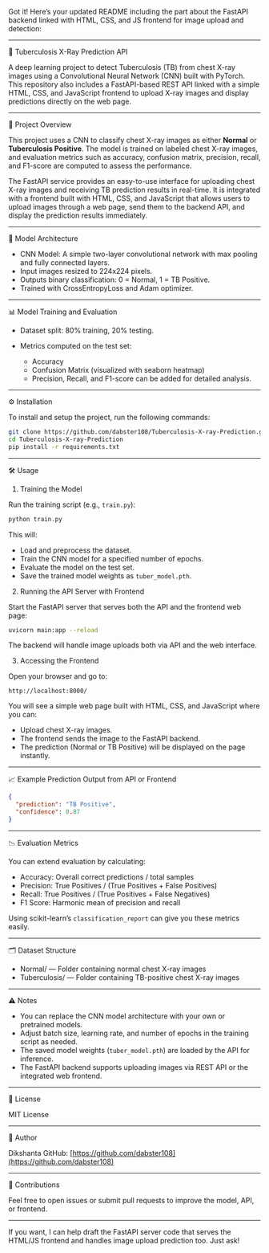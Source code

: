 Got it! Here’s your updated README including the part about the FastAPI backend linked with HTML, CSS, and JS frontend for image upload and detection:

---

🚨 Tuberculosis X-Ray Prediction API

A deep learning project to detect Tuberculosis (TB) from chest X-ray images using a Convolutional Neural Network (CNN) built with PyTorch. This repository also includes a FastAPI-based REST API linked with a simple HTML, CSS, and JavaScript frontend to upload X-ray images and display predictions directly on the web page.

---

🚀 Project Overview

This project uses a CNN to classify chest X-ray images as either **Normal** or **Tuberculosis Positive**. The model is trained on labeled chest X-ray images, and evaluation metrics such as accuracy, confusion matrix, precision, recall, and F1-score are computed to assess the performance.

The FastAPI service provides an easy-to-use interface for uploading chest X-ray images and receiving TB prediction results in real-time. It is integrated with a frontend built with HTML, CSS, and JavaScript that allows users to upload images through a web page, send them to the backend API, and display the prediction results immediately.

---

🧠 Model Architecture

* CNN Model: A simple two-layer convolutional network with max pooling and fully connected layers.
* Input images resized to 224x224 pixels.
* Outputs binary classification: 0 = Normal, 1 = TB Positive.
* Trained with CrossEntropyLoss and Adam optimizer.

---

📊 Model Training and Evaluation

* Dataset split: 80% training, 20% testing.
* Metrics computed on the test set:

  * Accuracy
  * Confusion Matrix (visualized with seaborn heatmap)
  * Precision, Recall, and F1-score can be added for detailed analysis.

---

⚙️ Installation

To install and setup the project, run the following commands:

```bash
git clone https://github.com/dabster108/Tuberculosis-X-ray-Prediction.git
cd Tuberculosis-X-ray-Prediction
pip install -r requirements.txt
```

---

🛠 Usage

1. Training the Model

Run the training script (e.g., `train.py`):

```bash
python train.py
```

This will:

* Load and preprocess the dataset.
* Train the CNN model for a specified number of epochs.
* Evaluate the model on the test set.
* Save the trained model weights as `tuber_model.pth`.

2. Running the API Server with Frontend

Start the FastAPI server that serves both the API and the frontend web page:

```bash
uvicorn main:app --reload
```

The backend will handle image uploads both via API and the web interface.

3. Accessing the Frontend

Open your browser and go to:

```
http://localhost:8000/
```

You will see a simple web page built with HTML, CSS, and JavaScript where you can:

* Upload chest X-ray images.
* The frontend sends the image to the FastAPI backend.
* The prediction (Normal or TB Positive) will be displayed on the page instantly.

---

📈 Example Prediction Output from API or Frontend

```json
{
  "prediction": "TB Positive",
  "confidence": 0.87
}
```

---

📉 Evaluation Metrics

You can extend evaluation by calculating:

* Accuracy: Overall correct predictions / total samples
* Precision: True Positives / (True Positives + False Positives)
* Recall: True Positives / (True Positives + False Negatives)
* F1 Score: Harmonic mean of precision and recall

Using scikit-learn’s `classification_report` can give you these metrics easily.

---

🗂 Dataset Structure

* Normal/ — Folder containing normal chest X-ray images
* Tuberculosis/ — Folder containing TB-positive chest X-ray images

---

⚠️ Notes

* You can replace the CNN model architecture with your own or pretrained models.
* Adjust batch size, learning rate, and number of epochs in the training script as needed.
* The saved model weights (`tuber_model.pth`) are loaded by the API for inference.
* The FastAPI backend supports uploading images via REST API or the integrated web frontend.

---

📜 License

MIT License

---

👤 Author

Dikshanta
GitHub: [https://github.com/dabster108](https://github.com/dabster108)

---

🤝 Contributions

Feel free to open issues or submit pull requests to improve the model, API, or frontend.

---

If you want, I can help draft the FastAPI server code that serves the HTML/JS frontend and handles image upload prediction too. Just ask!
